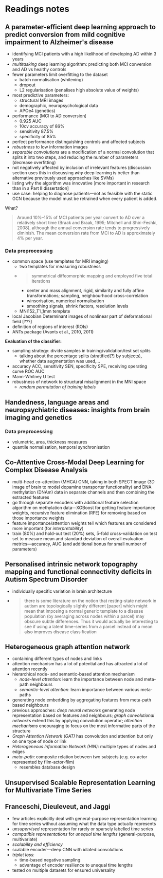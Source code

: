 # Readings notes

## A parameter-efficient deep learning approach to predict conversion from mild cognitive impairment to Alzheimer's disease

* identifying MCI patients with a high likelihood of developing AD within 3 years
* *multitasking* deep learning algorithm: predicting both MCI conversion and AD vs healthy controls
* fewer parameters limit overfitting to the dataset
  * batch normalisation (whitening)
  * dropout
  * L2 regularisation (penalises high absolute value of weights)
* most predictive parameters: 
  * structural MRI images
  * demographic, neuropsychological data
  * APOe4 (genetics)
* performance (MCI to AD conversion)
  * 0.925 AUC
  * 10cv accuracy of 86%
  * sensitivity 87.5%
  * specificity of 85%
* perfect performance distinguishing controls and affected subjects
* *robustness* to low information images
* *separable convolutions* are a modification of a normal convolution that splits it into two steps, and reducing the number of parameters (decrease overfitting)
* not negatively affected by inclusion of irrelevant features (discussion section uses this in discussing *why* deep learning is better than alternative previously used approaches like SVMs)
* listing why the algorithm was innovative [more important in research than in a Part II dissertation]
* use case: helping to diagnose patients—not as feasible with the static GCN because the model must be retrained when every patient is added.

What?
> Around 10%–15% of MCI patients per year convert to AD over a relatively short time (Braak and Braak, 1995; Mitchell and Shiri-Feshki, 2008), although the annual conversion rate tends to progressively diminish. The mean conversion rate from MCI to AD is approximately 4% per year.

### Data preprocessing
* common space (use templates for MRI imaging)
  * two templates for measuring robustness
  * >symmetrical diffeomorphic mapping and employed five total iterations
    * center and mass alignment, rigid, similarity and fully affine transformations; sampling, neighbourhood cross-correlation
    * winsorisation, numerical normalisation
    * smoothing signals, shrink factors, resolution levels
  * MNI152_T1_1mm template
* local Jacobian Determinant images of nonlinear part of deformational field [???]
* definition of regions of interest (ROIs)
* ANTs package (Avants et al., 2010, 2011)


**Evaluation of the classifier:**
* sampling strategy: divide samples in training/validation/test set splits
  * talking about the percentage splits (stratified(?) by subjects), whether data augmentation was used,...
* accuracy ACC, sensitivity SEN, specificity SPE, receiving operating curve ROC AUC
* Mann-Whitney U test
* robustness of network to structural misalignment in the MNI space
  * *random permutation of training labels*


## Handedness, language areas and neuropsychiatric diseases: insights from brain imaging and genetics

### Data preprocessing
* volumetric, area, thickness measures
* quantile normalisation, temporal synchronisation


## Co-Attentive Cross-Modal Deep Learning for Complex Disease Analysis

* multi-head co-attention (MHCA) CNN, taking in both SPECT image (3D image of brain to model dopamine transporter functionality) and DNA methylation (DNAm) data in separate channels and then combining the extracted features
* go through separate encoders with additional feature selection algorithm on methylation data—XGBoost for getting feature importance weights, recursive feature elimination (RFE) for removing based on those importance weights
* feature importance/attention weights tell which features are considered more important (for *interpretability*)
* train (80%) and hold-out test (20%) sets, 5-fold cross-validation on test set to measure mean and standard deviation of overall evaluation metrics—accuracy, AUC (and additional bonus for small number of parameters)


## Personalised intrinsic network topography mapping and functional connectivity deficits in Autism Spectrum Disorder

* individually specific variation in brain architecture
* >  there is some literature on the notion that resting-state network in autism are topologically slightly different [paper] which might mean that imposing a normal generic template to a disease population (by averaging across nodes within a parcel) may obscure subtle differences. Thus it would actually be interesting to see if using a latent time-series from a parcel instead of a mean also improves disease classification


## Heterogeneous graph attention network
* containing different types of nodes and links
* attention mechanism has a lot of potential and has attracted a lot of attention recently
* hierarchical node- and semantic-based attention mechanism
  * *node-level attention*: learn the importance between node and meta-path neighbours
  * *semantic-level attention*: learn importance between various meta-paths
* generating node embedding by aggregating features from meta-path based neighbours
* previous approaches: *deep neural networks* generating node representation based on features and neighbours; *graph convolutional networks* extend this by applying convolution operator; *attention mechanisms* encouraging to focus on the most informative parts of the structure
* *Graph Attention Network (GAT)* has convolution and attention but only on one type of node or link
* *Heterogeneous Information Network (HIN)*: multiple types of nodes and edges
* *meta-path*: composite relation between two subjects (e.g. co-actor represented by film-actor-film)
  * resembles database design


## Unsupervised Scalable Representation Learning for Multivariate Time Series 

Franceschi, Dieuleveut, and Jaggi
-------

* few articles explicitly deal with general-purpose representation learning for time series without assuming what the data type actually represents
* *unsupervised* representation for rarely or sparsely labelled time series
* *compatible representations* for *unequal time lengths* (general-purpose, multivariate)
* *scalability and efficiency*
* scalable encoder—deep CNN with idlated convolutions
* *triplet loss*:
  * time-based negative sampling
  * advantage of encoder resilience to unequal time lengths
* tested on multiple datasets for ensured universality 
